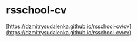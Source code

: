 # rsschool-cv

[https://dzmitrysudalenka.github.io/rsschool-cv/cv](https://dzmitrysudalenka.github.io/rsschool-cv/cv)
